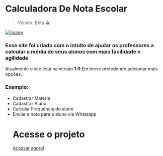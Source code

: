 <h1>Calculadora De Nota Escolar</h1>

> Versão: Beta ⚠️

<a href="https://ibb.co/xjjbYKw"><img src="https://i.ibb.co/C77y6p4/image.png" alt="image" border="0"></a>

<h3>Esse site foi criado com o intuito de ajudar os professores a calcular a média de seus alunos com mais facilidade e agilidade</h3>
<p>Atualmente o site está na versão <strong>1.0</strong> Em breve pretedendo adicionar mais opções.

<h3>Exemplo:</h3>
<ul>
<li>Cadastrar Materia</li>
<li>Cadastrar Aluno</li>
<li>Calcular Frequência do aluno</li>
<li>Enviar a nota para o aluno via Whatsapp</li>

  
  <h1>Acesse o projeto</h1>
  <a href="https://site-bank-8n8u.vercel.app/">Acessar agora! </a> 
